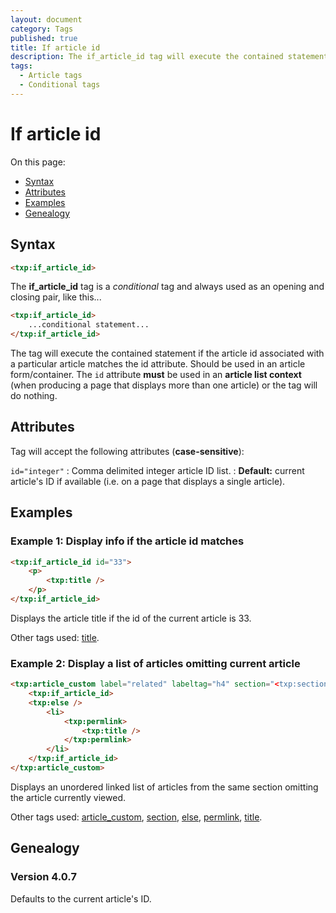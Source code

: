 ```yaml
---
layout: document
category: Tags
published: true
title: If article id
description: The if_article_id tag will execute the contained statement if the article id associated with a particular article matches.
tags:
  - Article tags
  - Conditional tags
---
```


# If article id

On this page:

* [Syntax](#syntax)
* [Attributes](#attributes)
* [Examples](#examples)
* [Genealogy](#genealogy)

## Syntax

~~~ html
<txp:if_article_id>
~~~

The **if_article_id** tag is a *conditional* tag and always used as an opening and closing pair, like this...

~~~ html
<txp:if_article_id>
    ...conditional statement...
</txp:if_article_id>
~~~

The tag will execute the contained statement if the article id associated with a particular article matches the id attribute. Should be used in an article form/container. The `id` attribute **must** be used in an **article list context** (when producing a page that displays more than one article) or the tag will do nothing.

## Attributes

Tag will accept the following attributes (**case-sensitive**):

`id="integer"`
: Comma delimited integer article ID list.
: **Default:** current article's ID if available (i.e. on a page that displays a single article).

## Examples

### Example 1: Display info if the article id matches

~~~ html
<txp:if_article_id id="33">
    <p>
        <txp:title />
    </p>
</txp:if_article_id>
~~~

Displays the article title if the id of the current article is 33.

Other tags used: [title](title).

### Example 2: Display a list of articles omitting current article

~~~ html
<txp:article_custom label="related" labeltag="h4" section="<txp:section />" wraptag="ul">
    <txp:if_article_id>
    <txp:else />
        <li>
            <txp:permlink>
                <txp:title />
            </txp:permlink>
        </li>
    </txp:if_article_id>
</txp:article_custom>
~~~

Displays an unordered linked list of articles from the same section omitting the article currently viewed.

Other tags used: [article_custom](article_custom), [section](section), [else](else), [permlink](permlink), [title](title).

## Genealogy

### Version 4.0.7

Defaults to the current article's ID.
